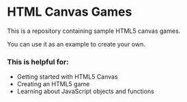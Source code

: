 HTML Canvas Games
=================

This is a repository containing sample HTML5 canvas games.

You can use it as an example to create your own.

### This is helpful for:
- Getting started with HTML5 Canvas
- Creating an HTML5 game
- Learning about JavaScript objects and functions
